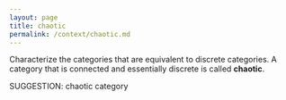 ```yaml
---
layout: page
title: chaotic
permalink: /context/chaotic.md
---
```

 Characterize the categories that are equivalent to discrete categories. A category that is connected and essentially discrete is called **chaotic**.


SUGGESTION: chaotic category